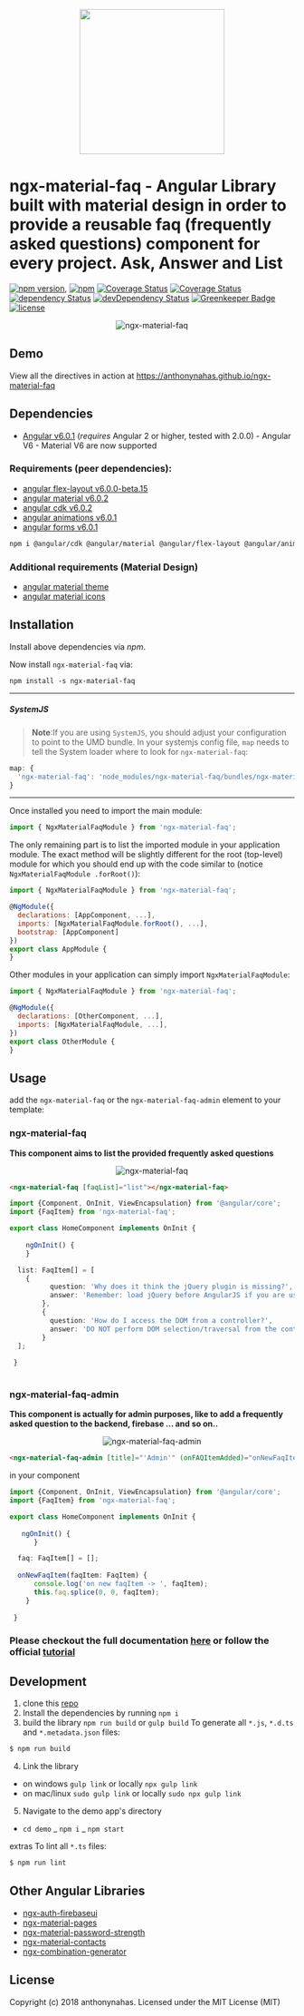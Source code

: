<p align="center">
  <img height="256px" width="256px" style="text-align: center;" src="https://cdn.rawgit.com/anthonynahas/ngx-material-faq/master/demo/src/assets/logo.svg">
</p>

# ngx-material-faq - Angular Library built with material design in order to provide a reusable faq (frequently asked questions) component for every project. Ask, Answer and List

[![npm version](https://badge.fury.io/js/ngx-material-faq.svg)](https://badge.fury.io/js/ngx-material-faq),
[![npm](https://img.shields.io/badge/demo-online-ed1c46.svg)](https://anthonynahas.github.io/ngx-material-faq)
[![Coverage Status](https://coveralls.io/repos/github/anthonynahas/ngx-material-faq/badge.svg?branch=master)](https://coveralls.io/github/anthonynahas/ngx-material-faq?branch=master)
[![Coverage Status](https://coveralls.io/repos/github/anthonynahas/ngx-material-faq/badge.svg?branch=master)](https://coveralls.io/github/anthonynahas/ngx-material-faq?branch=master)
[![dependency Status](https://david-dm.org/anthonynahas/ngx-material-faq/status.svg)](https://david-dm.org/anthonynahas/ngx-material-faq)
[![devDependency Status](https://david-dm.org/anthonynahas/ngx-material-faq/dev-status.svg?branch=master)](https://david-dm.org/anthonynahas/ngx-material-faq#info=devDependencies)
[![Greenkeeper Badge](https://badges.greenkeeper.io/anthonynahas/ngx-material-faq.svg)](https://greenkeeper.io/)
[![license](https://img.shields.io/github/license/anthonynahas/ngx-material-faq.svg?style=flat-square)](https://github.com/AnthonyNahas/ngx-material-faq/blob/master/LICENSE)


<p align="center">
  <img alt="ngx-material-faq" style="text-align: center;"
   src="assets/demo.gif">
</p>


## Demo

View all the directives in action at https://anthonynahas.github.io/ngx-material-faq

## Dependencies
* [Angular v6.0.1](https://angular.io) (*requires* Angular 2 or higher, tested with 2.0.0) - Angular V6 - Material V6 are now supported

### Requirements (peer dependencies):
- [angular flex-layout v6.0.0-beta.15](https://www.npmjs.com/package/@angular/flex-layout)
- [angular material v6.0.2](https://www.npmjs.com/package/@angular/material)
- [angular cdk v6.0.2](https://www.npmjs.com/package/@angular/cdk)
- [angular animations v6.0.1](https://www.npmjs.com/package/@angular/animations)
- [angular forms v6.0.1](https://www.npmjs.com/package/@angular/forms)

```bash
npm i @angular/cdk @angular/material @angular/flex-layout @angular/animations @angular/forms 
```

### Additional requirements (Material Design)
- [angular material theme](https://material.angular.io/guide/getting-started#step-4-include-a-theme)
- [angular material icons](https://material.angular.io/guide/getting-started#step-6-optional-add-material-icons)


## Installation
Install above dependencies via *npm*. 

Now install `ngx-material-faq` via:
```shell
npm install -s ngx-material-faq
```

---
##### SystemJS
>**Note**:If you are using `SystemJS`, you should adjust your configuration to point to the UMD bundle.
In your systemjs config file, `map` needs to tell the System loader where to look for `ngx-material-faq`:
```js
map: {
  'ngx-material-faq': 'node_modules/ngx-material-faq/bundles/ngx-material-faq.umd.js',
}
```
---

Once installed you need to import the main module:
```js
import { NgxMaterialFaqModule } from 'ngx-material-faq';
```
The only remaining part is to list the imported module in your application module. The exact method will be slightly
different for the root (top-level) module for which you should end up with the code similar to (notice ` NgxMaterialFaqModule .forRoot()`):
```js
import { NgxMaterialFaqModule } from 'ngx-material-faq';

@NgModule({
  declarations: [AppComponent, ...],
  imports: [NgxMaterialFaqModule.forRoot(), ...],  
  bootstrap: [AppComponent]
})
export class AppModule {
}
```

Other modules in your application can simply import ` NgxMaterialFaqModule `:

```js
import { NgxMaterialFaqModule } from 'ngx-material-faq';

@NgModule({
  declarations: [OtherComponent, ...],
  imports: [NgxMaterialFaqModule, ...], 
})
export class OtherModule {
}
```

## Usage

add the `ngx-material-faq` or the `ngx-material-faq-admin` element to your template:


### ngx-material-faq

**This component aims to list the provided frequently asked questions**

<p align="center">
  <img alt="ngx-material-faq" style="text-align: center;"
   src="assets/demo-ngx-material-faq.png">
</p>

```html
<ngx-material-faq [faqList]="list"></ngx-material-faq>
```

```typescript
import {Component, OnInit, ViewEncapsulation} from '@angular/core';
import {FaqItem} from 'ngx-material-faq';

export class HomeComponent implements OnInit {
  
    ngOnInit() {
    }

  list: FaqItem[] = [
    {
          question: 'Why does it think the jQuery plugin is missing?',
          answer: 'Remember: load jQuery before AngularJS if you are using jQuery plugins!'
        },
        {
          question: 'How do I access the DOM from a controller?',
          answer: 'DO NOT perform DOM selection/traversal from the controller. The HTML hasn\'t rendered yet. Look up \'directives\'.'
        }
  ];
  
 }
 
 ```

### ngx-material-faq-admin

**This component is actually for admin purposes, like to add a frequently 
asked question to the backend, firebase ... and so on..**

<p align="center">
  <img alt="ngx-material-faq-admin" style="text-align: center;"
   src="assets/demo-ngx-material-faq-admin.png">
</p>

```html
<ngx-material-faq-admin [title]="'Admin'" (onFAQItemAdded)="onNewFaqItem($event)"></ngx-material-faq-admin>
```

in your component

```typescript
import {Component, OnInit, ViewEncapsulation} from '@angular/core';
import {FaqItem} from 'ngx-material-faq';

export class HomeComponent implements OnInit {
  
   ngOnInit() {
      }

  faq: FaqItem[] = [];
  
  onNewFaqItem(faqItem: FaqItem) {
      console.log('on new faqItem -> ', faqItem);
      this.faq.splice(0, 0, faqItem);
    }
  
 } 
```

### Please checkout the full documentation [here](https://anthonynahas.github.io/ngx-material-faq/doc/index.html) or follow the official [tutorial](https://anthonynahas.github.io/ngx-material-faq/getting-started)

## Development

1. clone this [repo](https://github.com/AnthonyNahas/ngx-material-faq)
2. Install the dependencies by running `npm i`
3. build the library `npm run build` or `gulp build`
To generate all `*.js`, `*.d.ts` and `*.metadata.json` files:

```bash
$ npm run build
```

4. Link the library 
  - on windows `gulp link` or locally `npx gulp link`
  - on mac/linux `sudo gulp link` or locally `sudo npx gulp link`
  
 5. Navigate to the demo app's directory
  - `cd demo`
  _ `npm i`
  _ `npm start`

extras
To lint all `*.ts` files:

```bash
$ npm run lint
```


## Other Angular Libraries
- [ngx-auth-firebaseui](https://github.com/AnthonyNahas/ngx-auth-firebaseui)
- [ngx-material-pages](https://github.com/AnthonyNahas/ngx-material-pages)
- [ngx-material-password-strength](https://github.com/AnthonyNahas/ngx-material-password-strength)
- [ngx-material-contacts](https://github.com/AnthonyNahas/ngx-material-contacts)
- [ngx-combination-generator](https://github.com/AnthonyNahas/combination-generator)


## License

Copyright (c) 2018 anthonynahas. Licensed under the MIT License (MIT)

